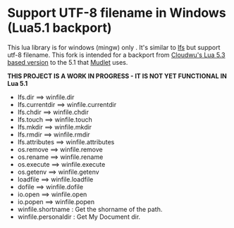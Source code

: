 Support UTF-8 filename in Windows (Lua5.1 backport)
======

This lua library is for windows (mingw) only . It's similar to [lfs](https://keplerproject.github.io/luafilesystem) but support utf-8 filename. This fork is intended for a backport from [Cloudwu's Lua 5.3 based version](https://github.com/cloudwu/luawinfile) to the 5.1 that [Mudlet](https://github.com/Mudlet/Mudlet) uses.

**THIS PROJECT IS A WORK IN PROGRESS - IT IS NOT YET FUNCTIONAL IN Lua 5.1**

* lfs.dir ==> winfile.dir
* lfs.currentdir ==> winfile.currentdir
* lfs.chdir ==> winfile.chdir
* lfs.touch ==> winfile.touch
* lfs.mkdir ==> winfile.mkdir
* lfs.rmdir ==> winfile.rmdir
* lfs.attributes ==> winfile.attributes
* os.remove ==> winfile.remove
* os.rename ==> winfile.rename
* os.execute ==> winfile.execute
* os.getenv ==> winfile.getenv
* loadfile ==> winfile.loadfile
* dofile ==> winfile.dofile
* io.open ==> winfile.open
* io.popen ==> winfile.popen
* winfile.shortname : Get the shorname of the path.
* winfile.personaldir : Get My Document dir.
